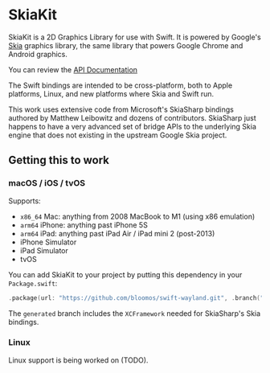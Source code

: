# SkiaKit

SkiaKit is a 2D Graphics Library for use with Swift. It is powered by Google's
[Skia](https://skia.org) graphics library, the same library that powers Google Chrome and Android graphics.

You can review the [API Documentation](https://migueldeicaza.github.io/SkiaKit/)

The Swift bindings are intended to be cross-platform, both to Apple platforms, Linux, and new platforms where Skia and Swift run.

This work uses extensive code from Microsoft's SkiaSharp bindings authored by 
Matthew Leibowitz and dozens of contributors. SkiaSharp just happens to have
a very advanced set of bridge APIs to the underlying Skia engine that does not 
existing in the upstream Google Skia project.

## Getting this to work

### macOS / iOS / tvOS

Supports:

- `x86_64` Mac: anything from 2008 MacBook to M1 (using x86 emulation)
- `arm64` iPhone: anything past iPhone 5S
- `arm64` iPad: anything past iPad Air / iPad mini 2 (post-2013)
- iPhone Simulator
- iPad Simulator
- tvOS

You can add SkiaKit to your project by putting this dependency in your `Package.swift`:

```swift
.package(url: "https://github.com/bloomos/swift-wayland.git", .branch("generated"))
```

The `generated` branch includes the `XCFramework` needed for SkiaSharp's Skia bindings.

### Linux

Linux support is being worked on (TODO).